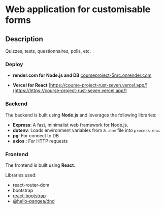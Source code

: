 # Web application for customisable forms

## Description
Quizzes, tests, questionnaires, polls, etc.

### Deploy
- **render.com for Node.js and DB** 
[courseproject-5nrc.onrender.com](https://courseproject-5nrc.onrender.com)

- **Vercel for React**
[https://course-project-rust-seven.vercel.app/](https://https://course-project-rust-seven.vercel.app/)

### Backend
The backend is built using **Node.js** and leverages the following libraries:
- **Express**: A fast, minimalist web framework for Node.js.
- **dotenv**: Loads environment variables from a `.env` file into `process.env`.
- **pg**: For connect to DB
- **axios**  : For HTTP requests


### Frontend
The frontend is built using **React**.

Libraries used:
- react-router-dom
- bootstrap
- [react-bootstrap](https://react-bootstrap.netlify.app/docs/getting-started/introduction)
- [@hello-pangea/dnd](https://github.com/hello-pangea/dnd)
